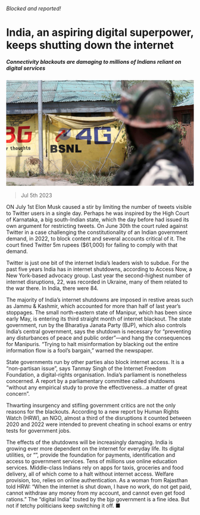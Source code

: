 ###### Blocked and reported!

# India, an aspiring digital superpower, keeps shutting down the internet 

##### Connectivity blackouts are damaging to millions of Indians reliant on digital services 

![image](images/20230708_ASP501.jpg) 

> Jul 5th 2023 

ON July 1st Elon Musk caused a stir by limiting the number of tweets visible to Twitter users in a single day. Perhaps he was inspired by the High Court of Karnataka, a big south-Indian state, which the day before had issued its own argument for restricting tweets. On June 30th the court ruled against Twitter in a case challenging the constitutionality of an Indian government demand, in 2022, to block content and several accounts critical of it. The court fined Twitter 5m rupees ($61,000) for failing to comply with that demand. 

Twitter is just one bit of the internet India’s leaders wish to subdue. For the past five years India has  in internet shutdowns, according to Access Now, a New York-based advocacy group. Last year the second-highest number of internet disruptions, 22, was recorded in Ukraine, many of them related to the war there. In India, there were 84.

The majority of India’s internet shutdowns are imposed in restive areas such as Jammu &amp; Kashmir, which accounted for more than half of last year’s stoppages. The small north-eastern state of Manipur, which has been  since early May, is entering its third straight month of internet blackout. The state government, run by the Bharatiya Janata Party (BJP), which also controls India’s central government, says the shutdown is necessary for “preventing any disturbances of peace and public order”—and hang the consequences for Manipuris. “Trying to halt misinformation by blacking out the entire information flow is a fool’s bargain,” warned the  newspaper.

State governments run by other parties also block internet access. It is a “non-partisan issue”, says Tanmay Singh of the Internet Freedom Foundation, a digital-rights organisation. India’s parliament is nonetheless concerned. A report by a parliamentary committee called shutdowns “without any empirical study to prove the effectiveness…a matter of great concern”.

Thwarting insurgency and stifling government critics are not the only reasons for the blackouts. According to a new report by Human Rights Watch (HRW), an NGO, almost a third of the disruptions it counted between 2020 and 2022 were intended to prevent cheating in school exams or entry tests for government jobs.

The effects of the shutdowns will be increasingly damaging. India is growing ever more dependent on the internet for everyday life. Its digital utilities, or “”, provide the foundation for payments, identification and access to government services. Tens of millions use online education services. Middle-class Indians rely on apps for taxis, groceries and food delivery, all of which come to a halt without internet access. Welfare provision, too, relies on online authentication. As a woman from Rajasthan told HRW: “When the internet is shut down, I have no work, do not get paid, cannot withdraw any money from my account, and cannot even get food rations.” The “digital India” touted by the bjp government is a fine idea. But not if tetchy politicians keep switching it off. ■

